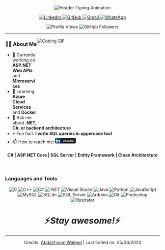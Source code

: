 <div align="center">
  <img src="https://readme-typing-svg.demolab.com?font=Fira+Code&weight=600&size=28&duration=3000&pause=1000&color=5BC0EB&center=true&vCenter=true&width=600&lines=Hi+there%2C+I'm+Abdalrhman+Waleed;.NET+Backend+Developer;Software+Engineer;From+Cairo%2C+Egypt" alt="Header Typing Animation">
</div>

<p align="center">
  <a href="https://www.linkedin.com/in/abdalrhman-waleed-8b08b52a5/" target="_blank">
    <img src="https://img.shields.io/badge/LinkedIn-0077B5?style=for-the-badge&logo=linkedin&logoColor=white" alt="LinkedIn">
  </a>
  <a href="https://github.com/Abdalrhman119" target="_blank">
    <img src="https://img.shields.io/badge/GitHub-181717?style=for-the-badge&logo=github&logoColor=white" alt="GitHub">
  </a>
  <a href="mailto:abdalrhmanwa159@gmail.com" target="_blank">
    <img src="https://img.shields.io/badge/Gmail-D14836?style=for-the-badge&logo=gmail&logoColor=white" alt="Gmail">
  </a>
  <a href="https://wa.me/201013250874" target="_blank">
    <img src="https://img.shields.io/badge/WhatsApp-25D366?style=for-the-badge&logo=whatsapp&logoColor=white" alt="WhatsApp">
  </a>
</p>

<div align="center">
  <img src="https://komarev.com/ghpvc/?username=Abdalrhman119&label=Profile+Views&color=blueviolet&style=flat" alt="Profile Views">
  <img src="https://img.shields.io/github/followers/Abdalrhman119?label=GitHub%20Followers&style=flat" alt="GitHub Followers">
</div>

---

<img align="right" height="280" width="400" src="https://media.giphy.com/media/qgQUggAC3Pfv687qPC/giphy.gif" alt="Coding GIF">

### 🧑‍💻 About Me

<ul>
  <li>🔭 Currently working on <strong>ASP.NET Web APIs</strong> and <strong>Microservices</strong></li>
  <li>🌱 Learning <strong>Azure Cloud Services</strong> and <strong>Docker</strong></li>
  <li>💬 Ask me about <strong>.NET, C#, or backend architecture</strong></li>
  <li>⚡ Fun fact: <strong>I write SQL queries in uppercase too!</strong></li>
  <li>📫 How to reach me: <a href="https://linkedin.com/in/abdalrhman-waleed-8b08b52a5"><img src="https://raw.githubusercontent.com/8bithemant/8bithemant/master/svg/social/linkedin.svg" height="18"></a></li>
</ul>

<h4 align="center"> C# | ASP.NET Core | SQL Server | Entity Framework | Clean Architecture </h4>

<br>

<h3 id="--languages-and-tools">Languages and Tools</h3>

<p align="center">
  <!-- اللغات البرمجية -->
  <img src="https://cdn.jsdelivr.net/gh/devicons/devicon/icons/c/c-original.svg" width="40" height="40" alt="C"/>
  <img src="https://cdn.jsdelivr.net/gh/devicons/devicon/icons/cplusplus/cplusplus-original.svg" width="40" height="40" alt="C++"/>
  <img src="https://cdn.jsdelivr.net/gh/devicons/devicon/icons/csharp/csharp-original.svg" width="40" height="40" alt="C#"/>
  <img src="https://cdn.jsdelivr.net/gh/devicons/devicon/icons/dotnetcore/dotnetcore-original.svg" width="40" height="40" alt=".NET"/>
  <img src="https://cdn.jsdelivr.net/gh/devicons/devicon/icons/visualstudio/visualstudio-plain.svg" width="40" height="40" alt="Visual Studio"/>
  <img src="https://cdn.jsdelivr.net/gh/devicons/devicon/icons/java/java-original.svg" width="40" height="40" alt="Java"/>
  <img src="https://cdn.jsdelivr.net/gh/devicons/devicon/icons/python/python-original.svg" width="40" height="40" alt="Python"/>
  <img src="https://cdn.jsdelivr.net/gh/devicons/devicon/icons/javascript/javascript-original.svg" width="40" height="40" alt="JavaScript"/>
  <img src="https://cdn.jsdelivr.net/gh/devicons/devicon/icons/mysql/mysql-original.svg" width="40" height="40" alt="MySQL"/>
  <img src="https://cdn.jsdelivr.net/gh/devicons/devicon/icons/sqlite/sqlite-original.svg" width="40" height="40" alt="SQLite"/>
  <img src="https://cdn.jsdelivr.net/gh/devicons/devicon/icons/microsoftsqlserver/microsoftsqlserver-plain.svg" width="40" height="40" alt="SQL Server"/>
  <img src="https://cdn.jsdelivr.net/gh/devicons/devicon/icons/arduino/arduino-original.svg" width="40" height="40" alt="Arduino"/>
  <img src="https://cdn.jsdelivr.net/gh/devicons/devicon/icons/git/git-original.svg" width="40" height="40" alt="Git"/>
  <img src="https://cdn.jsdelivr.net/gh/devicons/devicon/icons/photoshop/photoshop-plain.svg" width="40" height="40" alt="Photoshop"/>
  <img src="https://cdn.jsdelivr.net/gh/devicons/devicon/icons/illustrator/illustrator-plain.svg" width="40" height="40" alt="Illustrator"/>
</p>


<h1 align="center">⚡️<i>Stay awesome!</i>⚡️</h1>

<hr>

<p align="center">
  Credits: <a href="https://github.com/Abdalrhman119">Abdalrhman Waleed</a> | 
  Last Edited on: 25/06/2023
</p>
